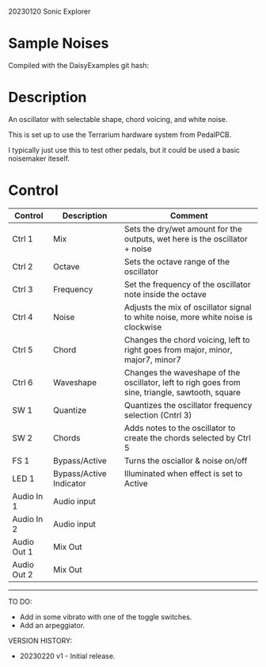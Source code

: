 20230120 Sonic Explorer

# Sample Noises
Compiled with the DaisyExamples git hash: 

# Description
An oscillator with selectable shape, chord voicing, and white noise. 

This is set up to use the Terrarium hardware system from PedalPCB.

I typically just use this to test other pedals, but it could be used a basic noisemaker iteself. 

# Control

| Control | Description | Comment |
| --- | --- | --- |
| Ctrl 1 | Mix | Sets the dry/wet amount for the outputs, wet here is the oscillator + noise |
| Ctrl 2 | Octave | Sets the octave range of the oscillator |
| Ctrl 3 | Frequency | Set the frequency of the oscillator note inside the octave |
| Ctrl 4 | Noise | Adjusts the mix of oscillator signal to white noise, more white noise is clockwise|
| Ctrl 5 | Chord | Changes the chord voicing, left to right goes from major, minor, major7, minor7 |
| Ctrl 6 | Waveshape | Changes the waveshape of the oscillator, left to righ goes from sine, triangle, sawtooth, square |
| SW 1 | Quantize | Quantizes the oscillator frequency selection (Cntrl 3) |
| SW 2 | Chords | Adds notes to the oscillator to create the chords selected by Ctrl 5 |
| FS 1 | Bypass/Active | Turns the osciallor & noise on/off |
| LED 1 | Bypass/Active Indicator |Illuminated when effect is set to Active |
| Audio In 1 | Audio input | |
| Audio In 2 | Audio input | |
| Audio Out 1 | Mix Out | |
| Audio Out 2 | Mix Out | |

------

TO DO:
 -  Add in some vibrato with one of the toggle switches. 
 -  Add an arpeggiator. 

VERSION HISTORY:
 - 20230220 v1 - Initial release. 

